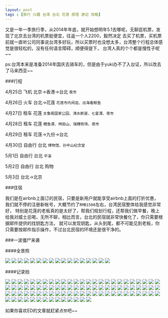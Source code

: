 ```yaml
---
layout: post
tags : [旅行 兴趣 台湾 台北 花莲 感悟 游记 攻略]
---
```


又是一年一季旅行季，从2014年年底，就开始想明年5.1去哪呢，无聊逛机票，发现了北京去台湾的机票挺便宜，往返一个人2200，毅然决定
去买了机票，买机票前就一直听公司同事说台湾多好玩，所以买票时也没想太多，台湾整个行程总体感觉是很轻松的，没有任何语言障碍，顺便得提下，
台湾人真的个个都是慢性子呢~~

ps:台湾本来是准备2014年国庆去骑车的，但是由于yuki办不了入台证，所以改去了马来西亚~~

###行程

4月25日 飞机 北京->香港->台北 `夜市`

4月26日 火车 台北->花莲 `花莲市内闲逛、出海看鲸鱼`

4月27日 租车 花莲 `太鲁阁国家公园、清水断崖、七星潭、夜市`

4月28日 租车 花莲 `鲤鱼潭、林田山、瑞穗牧场、夜市`

4月29日 租车 花莲->九份->台北

4月30日 自由行 台北 `博物馆、孙中山纪念堂`

5月1日 自由行 台北 `平溪`

5月2日 自由行 台北 购物

5月3日 台北->北京

###住宿

我们是在airbnb上面订的民宿，只要是新用户就能享受airbnb上面的打折优惠，我们就不停的注册新帐号，大概节约了`RMB1500`左右，台湾民宿整体给我感觉非常好，
特别是花莲的老板真的是太好了，帮我们规划行程，还帮我们做早餐，晚上给我对威士忌喝，无所不聊，相比而言，台北的民宿就非常快餐化了，你只需要根据邮件提供的找钥匙方法，
就可以发现钥匙，从头到尾，都不可能见到老板，你只需要按邮件指示操作，不过台北民宿的环境还是很干净的。

###一波僵尸来袭

####全景照

 <img src='/assets/articles/2015-04-25/DSC4166.jpg' />
 <img src='/assets/articles/2015-04-25/DSC4195.JPG' />
 <img src='/assets/articles/2015-04-25/DSC4284.JPG' />
 <img src='/assets/articles/2015-04-25/DSC4429.JPG' />
 <img src='/assets/articles/2015-04-25/DSC4440.JPG' />
 <img src='/assets/articles/2015-04-25/DSC4480.JPG' />
 <img src='/assets/articles/2015-04-25/DSC4528.JPG' />
 <img src='/assets/articles/2015-04-25/DSC4535.JPG' />
 <img src='/assets/articles/2015-04-25/DSC4597.JPG' />
 <img src='/assets/articles/2015-04-25/DSC4610.JPG' />
 <img src='/assets/articles/2015-04-25/DSC4638.JPG' />
 <img src='/assets/articles/2015-04-25/DSC4656.JPG' />
 <img src='/assets/articles/2015-04-25/DSC4667.JPG' />
 <img src='/assets/articles/2015-04-25/DSC4668.JPG' />
 <img src='/assets/articles/2015-04-25/DSC4683.JPG' />
 <img src='/assets/articles/2015-04-25/DSC4765.JPG' />
 <img src='/assets/articles/2015-04-25/DSC4773.JPG' />

####记录拍

 <img src='/assets/articles/2015-04-25/IMG_0759.jpg' />
 <img src='/assets/articles/2015-04-25/IMG_0760.jpg' />
 <img src='/assets/articles/2015-04-25/IMG_0761.jpg' />
 <img src='/assets/articles/2015-04-25/IMG_0765.jpg' />
 <img src='/assets/articles/2015-04-25/IMG_0770.jpg' />
 <img src='/assets/articles/2015-04-25/IMG_0777.jpg' />
 <img src='/assets/articles/2015-04-25/IMG_0778.jpg' />
 <img src='/assets/articles/2015-04-25/IMG_0780.jpg' />
 <img src='/assets/articles/2015-04-25/IMG_0782.jpg' />
 <img src='/assets/articles/2015-04-25/IMG_0784.jpg' />
 <img src='/assets/articles/2015-04-25/IMG_0786.jpg' />
 <img src='/assets/articles/2015-04-25/IMG_0787.jpg' />
 <img src='/assets/articles/2015-04-25/IMG_0788.jpg' />
 <img src='/assets/articles/2015-04-25/IMG_0790.jpg' />
 <img src='/assets/articles/2015-04-25/IMG_0791.jpg' />
 <img src='/assets/articles/2015-04-25/IMG_0795.jpg' />
 <img src='/assets/articles/2015-04-25/IMG_0823.jpg' />
 <img src='/assets/articles/2015-04-25/IMG_0824.jpg' />
 <img src='/assets/articles/2015-04-25/IMG_0825.jpg' />
 <img src='/assets/articles/2015-04-25/IMG_0826.jpg' />
 <img src='/assets/articles/2015-04-25/IMG_0834.jpg' />
 <img src='/assets/articles/2015-04-25/IMG_0835.jpg' />
 <img src='/assets/articles/2015-04-25/IMG_0837.jpg' />
 <img src='/assets/articles/2015-04-25/IMG_0838.jpg' />
 <img src='/assets/articles/2015-04-25/IMG_0847.jpg' />
 <img src='/assets/articles/2015-04-25/IMG_0849.jpg' />
 <img src='/assets/articles/2015-04-25/IMG_0850.jpg' />
 <img src='/assets/articles/2015-04-25/IMG_0852.jpg' />
 <img src='/assets/articles/2015-04-25/IMG_0871.jpg' />
 <img src='/assets/articles/2015-04-25/IMG_0872.jpg' />
 <img src='/assets/articles/2015-04-25/IMG_0874.jpg' />
 <img src='/assets/articles/2015-04-25/IMG_0882.jpg' />
 <img src='/assets/articles/2015-04-25/IMG_0883.jpg' />
 <img src='/assets/articles/2015-04-25/IMG_0901.jpg' />
 <img src='/assets/articles/2015-04-25/IMG_0904.jpg' />
 <img src='/assets/articles/2015-04-25/IMG_0905.jpg' />
 <img src='/assets/articles/2015-04-25/IMG_0906.jpg' />
 <img src='/assets/articles/2015-04-25/IMG_0922.jpg' />
 <img src='/assets/articles/2015-04-25/IMG_0950.jpg' />
 <img src='/assets/articles/2015-04-25/IMG_0951.jpg' />
 <img src='/assets/articles/2015-04-25/IMG_0952.jpg' />
 <img src='/assets/articles/2015-04-25/IMG_0953.jpg' />
 <img src='/assets/articles/2015-04-25/IMG_0955.jpg' />
 <img src='/assets/articles/2015-04-25/IMG_0956.jpg' />
 <img src='/assets/articles/2015-04-25/IMG_0957.jpg' />
 <img src='/assets/articles/2015-04-25/IMG_0962.jpg' />
 <img src='/assets/articles/2015-04-25/IMG_0964.jpg' />
 <img src='/assets/articles/2015-04-25/IMG_0974.jpg' />
 <img src='/assets/articles/2015-04-25/IMG_0994.jpg' />
 <img src='/assets/articles/2015-04-25/IMG_0997.jpg' />
 <img src='/assets/articles/2015-04-25/IMG_0998.jpg' />
 <img src='/assets/articles/2015-04-25/IMG_1001.jpg' />
 <img src='/assets/articles/2015-04-25/IMG_1017.jpg' />
 <img src='/assets/articles/2015-04-25/IMG_1018.jpg' />
 <img src='/assets/articles/2015-04-25/IMG_1023.jpg' />
 <img src='/assets/articles/2015-04-25/IMG_1025.jpg' />
 <img src='/assets/articles/2015-04-25/IMG_1027.jpg' />
 <img src='/assets/articles/2015-04-25/IMG_1028.jpg' />
 <img src='/assets/articles/2015-04-25/IMG_1033.jpg' />
 <img src='/assets/articles/2015-04-25/IMG_1043.jpg' />
 <img src='/assets/articles/2015-04-25/IMG_1044.jpg' />
 <img src='/assets/articles/2015-04-25/IMG_1048.jpg' />
 <img src='/assets/articles/2015-04-25/IMG_1053.jpg' />
 <img src='/assets/articles/2015-04-25/IMG_1054.jpg' />
 <img src='/assets/articles/2015-04-25/IMG_1056.jpg' />
 <img src='/assets/articles/2015-04-25/IMG_1057.jpg' />
 <img src='/assets/articles/2015-04-25/IMG_1058.jpg' />
 <img src='/assets/articles/2015-04-25/IMG_1060.jpg' />
 <img src='/assets/articles/2015-04-25/IMG_1061.jpg' />
 <img src='/assets/articles/2015-04-25/IMG_1063.jpg' />
 <img src='/assets/articles/2015-04-25/IMG_1064.jpg' />
 <img src='/assets/articles/2015-04-25/IMG_1065.jpg' />
 <img src='/assets/articles/2015-04-25/IMG_1066.jpg' />
 <img src='/assets/articles/2015-04-25/IMG_1078.jpg' />
 <img src='/assets/articles/2015-04-25/IMG_1079.jpg' />
 <img src='/assets/articles/2015-04-25/IMG_1084.jpg' />
 <img src='/assets/articles/2015-04-25/IMG_1085.jpg' />
 <img src='/assets/articles/2015-04-25/IMG_1102.jpg' />
 <img src='/assets/articles/2015-04-25/IMG_1108.jpg' />
 <img src='/assets/articles/2015-04-25/IMG_1122.jpg' />
 <img src='/assets/articles/2015-04-25/IMG_1123.jpg' />
 <img src='/assets/articles/2015-04-25/IMG_1124.jpg' />
 <img src='/assets/articles/2015-04-25/IMG_1126.jpg' />
 <img src='/assets/articles/2015-04-25/IMG_1128.jpg' />
 <img src='/assets/articles/2015-04-25/IMG_1137.jpg' />
 <img src='/assets/articles/2015-04-25/IMG_1141.jpg' />
 <img src='/assets/articles/2015-04-25/IMG_1142.jpg' />
 <img src='/assets/articles/2015-04-25/IMG_1147.jpg' />
 <img src='/assets/articles/2015-04-25/IMG_1148.jpg' />



如果你喜欢ED的文章就赶紧点`赞`吧~~

